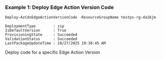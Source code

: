 ### Example 1: Deploy Edge Action Version Code
```powershell
Deploy-AzCdnEdgeActionVersionCode -ResourceGroupName testps-rg-da16jm -EdgeActionName edgeaction001 -Version "v1" -Content "console.log('Hello World');" -Name "main.js"
```

```output
DeploymentType        : zip
IsDefaultVersion      : True
ProvisioningState     : Succeeded
ValidationStatus      : Succeeded
LastPackageUpdateTime : 10/27/2025 10:30:45 AM
```

Deploy code for a specific Edge Action Version
